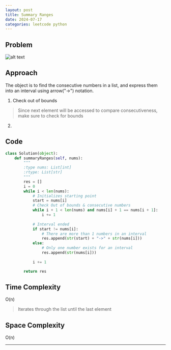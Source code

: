 ```yaml
---
layout: post
title: Summary Ranges 
date: 2024-07-17
categories: leetcode python
---
```


## Problem
![alt text](/blog/public/img/SummaryRanges.png)

## Approach
The object is to find the consecutive numbers in a list, and express them into an interval using arrow("->") notation.

1. Check out of bounds
> Since next element will be accessed to compare consecutiveness, make sure to check for bounds

2. 

## Code
```python
class Solution(object):
    def summaryRanges(self, nums):
        """
        :type nums: List[int]
        :rtype: List[str]
        """
        res = []     
        i = 0 
        while i < len(nums): 
            # Initializes starting point
            start = nums[i]  
            # Check Out of bounds & consecutive numbers
            while i + 1 < len(nums) and nums[i] + 1 == nums[i + 1]: 
                i += 1 
            
            # Interval ended
            if start != nums[i]: 
                # There are more than 1 numbers in an interval
                res.append(str(start) + "->" + str(nums[i]))
            else: 
                # Only one number exists for an interval
                res.append(str(nums[i]))
            
            i += 1

        return res
```
## Time Complexity
O(n)
> Iterates through the list until the last element

## Space Complexity
O(n)
> 

---